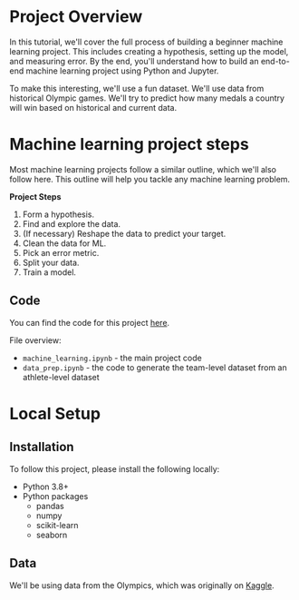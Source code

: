 # Project Overview

In this tutorial, we'll cover the full process of building a beginner machine learning project. This includes creating a hypothesis, setting up the model, and measuring error. By the end, you'll understand how to build an end-to-end machine learning project using Python and Jupyter.

To make this interesting, we'll use a fun dataset. We'll use data from historical Olympic games. We'll try to predict how many medals a country will win based on historical and current data.


# Machine learning project steps

Most machine learning projects follow a similar outline, which we'll also follow here.  This outline will help you tackle any machine learning problem.

**Project Steps**

1. Form a hypothesis.
2. Find and explore the data.
3. (If necessary) Reshape the data to predict your target.
4. Clean the data for ML.
5. Pick an error metric.
6. Split your data.
7. Train a model.

## Code

You can find the code for this project [here](https://github.com/dataquestio/project-walkthroughs/tree/master/beginner_ml).

File overview:

* `machine_learning.ipynb` - the main project code
* `data_prep.ipynb` - the code to generate the team-level dataset from an athlete-level dataset

# Local Setup

## Installation

To follow this project, please install the following locally:

* Python 3.8+
* Python packages
    * pandas
    * numpy
    * scikit-learn
    * seaborn


## Data

We'll be using data from the Olympics, which was originally on [Kaggle](https://www.kaggle.com/datasets/heesoo37/120-years-of-olympic-history-athletes-and-results).
